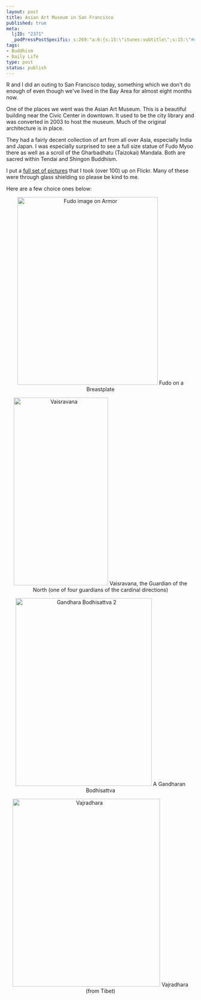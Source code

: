 ```yaml
--- 
layout: post
title: Asian Art Museum in San Francisco
published: true
meta: 
  ljID: "2371"
  _podPressPostSpecific: s:269:"a:6:{s:15:\"itunes:subtitle\";s:15:\"##PostExcerpt##\";s:14:\"itunes:summary\";s:15:\"##PostExcerpt##\";s:15:\"itunes:keywords\";s:17:\"##WordPressCats##\";s:13:\"itunes:author\";s:10:\"##Global##\";s:15:\"itunes:explicit\";s:2:\"No\";s:12:\"itunes:block\";s:2:\"No\";}";
tags: 
- Buddhism
- Daily Life
type: post
status: publish
---
```

R and I did an outing to San Francisco today, something which we don't do enough of even though we've lived in the Bay Area for almost eight months now.

One of the places we went was the Asian Art Museum. This is a beautiful building near the Civic Center in downtown. It used to be the city library and was converted in 2003 to host the museum. Much of the original architecture is in place.

They had a fairly decent collection of art from all over Asia, especially India and Japan. I was especially surprised to see a full size statue of Fudo Myoo there as well as a scroll of the Gharbadhatu (Taizokai) Mandala. Both are sacred within Tendai and Shingon Buddhism.

I put a <a href="http://www.flickr.com/photos/albill/sets/72157594491294160/">full set of pictures</a> that I took (over 100) up on Flickr. Many of these were through glass shielding so please be kind to me.

Here are a few choice ones below:

<p align="center"><a title="Photo Sharing" href="http://www.flickr.com/photos/albill/364256490/"><img width="375" height="500" alt="Fudo image on Armor" src="http://farm1.static.flickr.com/161/364256490_26f83f374c.jpg" /></a>
Fudo on a Breastplate

<p align="center"><a title="Photo Sharing" href="http://www.flickr.com/photos/albill/364252775/"><img width="252" height="500" alt="Vaisravana" src="http://farm1.static.flickr.com/105/364252775_309423bebc.jpg" /></a>
Vaisravana, the Guardian of the North
(one of four guardians of the cardinal directions)

<p align="center"><a title="Photo Sharing" href="http://www.flickr.com/photos/albill/364196218/"><img width="364" height="500" alt="Gandhara Bodhisattva 2" src="http://farm1.static.flickr.com/171/364196218_7c60cbafe5.jpg" /></a>
A Gandharan Bodhisattva

<p align="center"><a title="Photo Sharing" href="http://www.flickr.com/photos/albill/364217732/"><img width="394" height="500" alt="Vajradhara" src="http://farm1.static.flickr.com/125/364217732_151ff4f269.jpg" /></a>
Vajradhara (from Tibet)
